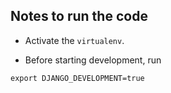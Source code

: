 ## Notes to run the code

* Activate the `virtualenv`.

* Before starting development, run

```
export DJANGO_DEVELOPMENT=true
```
